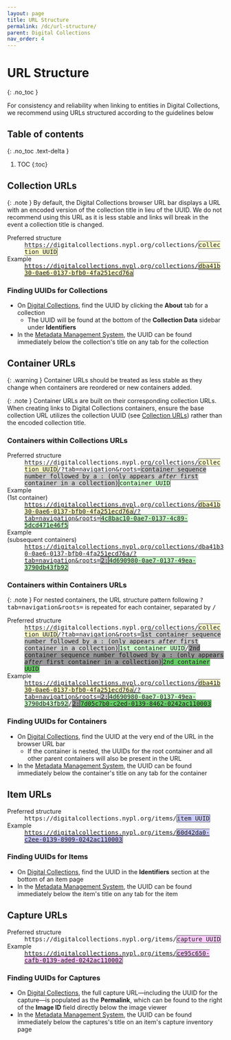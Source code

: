```yaml
---
layout: page
title: URL Structure
permalink: /dc/url-structure/
parent: Digital Collections
nav_order: 4
---
```


# URL Structure
{: .no_toc }

For consistency and reliability when linking to entities in Digital Collections, we recommend using URLs structured according to the guidelines below

## Table of contents
{: .no_toc .text-delta }

1. TOC
{:toc}

## Collection URLs

{: .note }
By default, the Digital Collections browser URL bar displays a URL with an encoded version of the collection title in lieu of the UUID. We do not recommend using this URL as it is less stable and links will break in the event a collection title is changed.

<dl>

<dt>Preferred structure</dt>
<dd><tt>https://digitalcollections.nypl.org/collections/<span style="background: #ffffcc; border: 1px solid #5c5962;">collection UUID</span></tt></dd>

<dt>Example</dt>
<dd><tt><a href="https://digitalcollections.nypl.org/collections/dba41b30-0ae6-0137-bfb0-4fa251ecd76a">https://digitalcollections.nypl.org/collections/<span style="background: #ffffcc; border: 1px solid #5c5962;">dba41b30-0ae6-0137-bfb0-4fa251ecd76a</span></a></tt></dd>

</dl>

### Finding UUIDs for Collections

- On <a href="https://digitalcollections.nypl.org">Digital Collections</a>, find the UUID by clicking the **About** tab for a collection
    - The UUID will be found at the bottom of the **Collection Data** sidebar under **Identifiers**
- In the <a href="https://metadata.nypl.org">Metadata Management System</a>, the UUID can be found immediately below the collection's title on any tab for the collection

## Container URLs

{: .warning }
Container URLs should be treated as less stable as they change when containers are reordered or new containers added.

{: .note }
Container URLs are built on their corresponding collection URLs. When creating links to Digital Collections containers, ensure the base collection URL utilizes the collection UUID (see <a href="#collection-urls">Collection URLs</a>) rather than the encoded collection title.

### Containers within Collections URLs

<dl>

<dt>Preferred structure</dt>
<dd><tt>https://digitalcollections.nypl.org/collections/<span style="background: #ffffcc; border: 1px solid #5c5962;">collection UUID</span>/?tab=navigation&roots=<span style="background: #cccccc; border: 1px solid #5c5962;">container sequence number followed by a : (only appears <em>after</em> first container in a collection)</span><span style="background: #ccffcc; border: 1px solid #5c5962;">container UUID</span></tt></dd>

<dt>Example<br>(1st container)</dt>
<dd><tt><a href="https://digitalcollections.nypl.org/collections/dba41b30-0ae6-0137-bfb0-4fa251ecd76a/?tab=navigation&roots=4c8bac10-0ae7-0137-4c89-5dcd471e46f5">https://digitalcollections.nypl.org/collections/<span style="background: #ffffcc; border: 1px solid #5c5962;">dba41b30-0ae6-0137-bfb0-4fa251ecd76a</span>/?tab=navigation&roots=<span style="background: #ccffcc; border: 1px solid #5c5962;">4c8bac10-0ae7-0137-4c89-5dcd471e46f5</span></a></tt></dd>

<dt>Example<br>(subsequent containers)</dt>
<dd><tt><a href="https://digitalcollections.nypl.org/collections/dba41b30-0ae6-0137-bfb0-4fa251ecd76a/?tab=navigation&roots=2:4d690980-0ae7-0137-49ea-3790db43fb92">https://digitalcollections.nypl.org/collections/dba41b30-0ae6-0137-bfb0-4fa251ecd76a/?tab=navigation&roots=<span style="background: #cccccc; border: 1px solid #5c5962;">2:</span><span style="background: #ccffcc; border: 1px solid #5c5962;">4d690980-0ae7-0137-49ea-3790db43fb92</span></a></tt></dd>

</dl>

### Containers within Containers URLs

{: .note }
For nested containers, the URL structure pattern following <tt>?tab=navigation&roots=</tt> is repeated for each container, separated by <tt>/</tt>

<dl>

<dt>Preferred structure</dt>
<dd><tt>https://digitalcollections.nypl.org/collections/<span style="background: #ffffcc; border: 1px solid #5c5962;">collection UUID</span>/?tab=navigation&roots=<span style="background: #cccccc; border: 1px solid #5c5962;">1st container sequence number followed by a : (only appears <em>after</em> first container in a collection)</span><span style="background: #ccffcc; border: 1px solid #5c5962;">1st container UUID</span>/<span style="background: #999999; border: 1px solid #5c5962;">2nd container sequence number followed by a : (only appears <em>after</em> first container in a collection)</span><span style="background: #66cc66; border: 1px solid #5c5962;">2nd container UUID</span></tt></dd>

<dt>Example</dt>
<dd><a href="https://digitalcollections.nypl.org/collections/dba41b30-0ae6-0137-bfb0-4fa251ecd76a/?tab=navigation&roots=2:4d690980-0ae7-0137-49ea-3790db43fb92/2:7d05c7b0-c2ed-0139-8462-0242ac110003"><tt>https://digitalcollections.nypl.org/collections/<span style="background: #ffffcc; border: 1px solid #5c5962;">dba41b30-0ae6-0137-bfb0-4fa251ecd76a</span>/?tab=navigation&roots=<span style="background: #cccccc; border: 1px solid #5c5962;">2:</span><span style="background: #ccffcc; border: 1px solid #5c5962;">4d690980-0ae7-0137-49ea-3790db43fb92</span>/<span style="background: #999999; border: 1px solid #5c5962;">2:</span><span style="background: #66cc66; border: 1px solid #5c5962;">7d05c7b0-c2ed-0139-8462-0242ac110003</span></tt></a></dd>

</dl>

### Finding UUIDs for Containers

- On <a href="https://digitalcollections.nypl.org">Digital Collections</a>, find the UUID at the very end of the URL in the browser URL bar
    - If the container is nested, the UUIDs for the root container and all other parent containers will also be present in the URL
- In the <a href="https://metadata.nypl.org">Metadata Management System</a>, the UUID can be found immediately below the container's title on any tab for the container

## Item URLs

<dl>

<dt>Preferred structure</dt>
<dd><tt>https://digitalcollections.nypl.org/items/<span style="background: #ccccff; border: 1px solid #5c5962;">item UUID</span></tt></dd>

<dt>Example</dt>
<dd><tt><a href="https://digitalcollections.nypl.org/items/60d42da0-c2ee-0139-8909-0242ac110003">https://digitalcollections.nypl.org/items/<span style="background: #ccccff; border: 1px solid #5c5962;">60d42da0-c2ee-0139-8909-0242ac110003</span></a></tt></dd>

</dl>

### Finding UUIDs for Items

- On <a href="https://digitalcollections.nypl.org">Digital Collections</a>, find the UUID in the **Identifiers** section at the bottom of an item page
- In the <a href="https://metadata.nypl.org">Metadata Management System</a>, the UUID can be found immediately below the item's title on any tab for the item

## Capture URLs

<dl>

<dt>Preferred structure</dt>
<dd><tt>https://digitalcollections.nypl.org/items/<span style="background: #ffccff; border: 1px solid #5c5962;">capture UUID</span></tt></dd>

<dt>Example</dt>
<dd><tt><a href="https://digitalcollections.nypl.org/items/ce95c650-cafb-0139-aded-0242ac110002">https://digitalcollections.nypl.org/items/<span style="background: #ffccff; border: 1px solid #5c5962;">ce95c650-cafb-0139-aded-0242ac110002</span></a></tt></dd>

</dl>

### Finding UUIDs for Captures

- On <a href="https://digitalcollections.nypl.org">Digital Collections</a>, the full capture URL—including the UUID for the capture—is populated as the **Permalink**, which can be found to the right of the **Image ID** field directly below the image viewer
- In the <a href="https://metadata.nypl.org">Metadata Management System</a>, the UUID can be found immediately below the captures's title on an item's capture inventory page